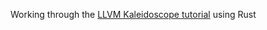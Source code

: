 Working through the [LLVM Kaleidoscope tutorial](https://llvm.org/docs/tutorial/MyFirstLanguageFrontend/index.html) using Rust
